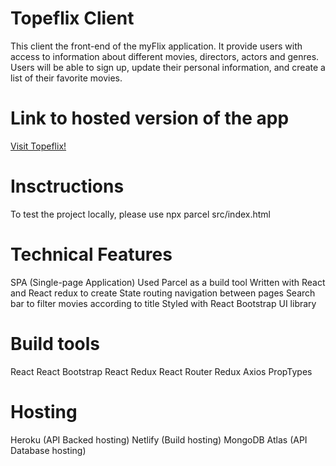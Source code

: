 
<h1> Topeflix Client</h1>
This client the front-end of the myFlix application. It provide users with access to information about different movies, directors, actors and genres. Users will be able to sign up, update their personal information, and create a list of their favorite movies.

<h1>Link to hosted version of the app </h1>
<a href="https://topeflix.netlify.app/">Visit Topeflix!</a>


<h1> Insctructions</h1>
To test the project locally, please use npx parcel src/index.html

 <h1> Technical Features</h1>
SPA (Single-page Application)
Used Parcel as a build tool
Written with React and React redux to create
State routing navigation between pages
Search bar to filter movies according to title
Styled with React Bootstrap UI library

<h1> Build tools</h1>
React
React Bootstrap
React Redux
React Router
Redux
Axios
PropTypes

<h1> Hosting</h1>
Heroku (API Backed hosting)
Netlify (Build hosting)
MongoDB Atlas (API Database hosting)
